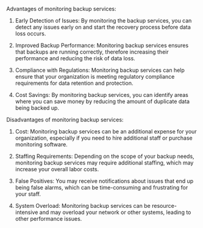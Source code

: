 Advantages of monitoring backup services:

1. Early Detection of Issues: By monitoring the backup services, you can detect any issues early on and start the recovery process before data loss occurs.

2. Improved Backup Performance: Monitoring backup services ensures that backups are running correctly, therefore increasing their performance and reducing the risk of data loss.

3. Compliance with Regulations: Monitoring backup services can help ensure that your organization is meeting regulatory compliance requirements for data retention and protection.

4. Cost Savings: By monitoring backup services, you can identify areas where you can save money by reducing the amount of duplicate data being backed up.

Disadvantages of monitoring backup services:

1. Cost: Monitoring backup services can be an additional expense for your organization, especially if you need to hire additional staff or purchase monitoring software.

2. Staffing Requirements: Depending on the scope of your backup needs, monitoring backup services may require additional staffing, which may increase your overall labor costs.

3. False Positives: You may receive notifications about issues that end up being false alarms, which can be time-consuming and frustrating for your staff.

4. System Overload: Monitoring backup services can be resource-intensive and may overload your network or other systems, leading to other performance issues.
